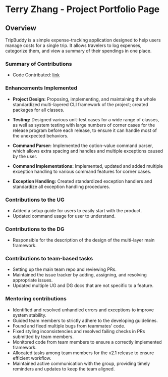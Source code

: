 # Terry Zhang - Project Portfolio Page

## Overview
TripBuddy is a simple expense-tracking application designed to help users manage costs for a single trip. It allows
travelers to log expenses, categorize them, and view a summary of their spendings in one place.

### Summary of Contributions
* Code Contributed: [link](https://nus-cs2113-ay2425s2.github.io/tp-dashboard/?search=terryasdf&breakdown=true)

### Enhancements Implemented
* **Project Design:** Proposing, implementing, and maintaining the whole standardized multi-layered CLI framework of the
project; created packages for all classes.

* **Testing:** Designed various unit-test cases for a wide range of classes, as well as system testing with large 
numbers of corner cases for the release program before each release, to ensure it can handle most of the unexpected
behaviors.

* **Command Parser:** Implemented the option-value command parser, which allows extra spacing and handles
and multiple exceptions caused by the user.

* **Command Implementations:** Implemented, updated and added multiple exception handling to various
command features for corner cases.

* **Exception Handling:** Created standardized exception handlers and standardize all exception handling procedures.

### Contributions to the UG
* Added a setup guide for users to easily start with the product.
* Updated command usage for user to understand.

### Contributions to the DG
* Responsible for the description of the design of the multi-layer main framework.

### Contributions to team-based tasks
* Setting up the main team repo and reviewing PRs.
* Maintained the issue tracker by adding, assigning, and resolving appropriate issues.
* Updated multiple UG and DG docs that are not specific to a feature.

### Mentoring contributions
* Identified and resolved unhandled errors and exceptions to improve system stability.
* Guided team members to strictly adhere to the developing guidelines.
* Found and fixed multiple bugs from teammates' code.
* Fixed styling inconsistencies and resolved failing checks in PRs submitted by team
members.
* Monitored code from team members to ensure a correctly implemented framework.
* Allocated tasks among team members for the v2.1 release to ensure efficient workflow.
* Maintained active communication with the group, providing timely reminders and updates to keep the team
aligned.
